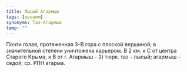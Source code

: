 ```yaml
---
title: Лысый Агармыш
tags: [ороним]
synonyms: Таз-Агармыш
temp: ""
---
```


Почти голая, протяженная З–В гора с плоской вершиной; в значительной степени
уничтожена карьером. В 2 км. к С от центра Старого Крыма, к В от г. Агармыш – 2)
тюрк. таз – лысый; агармыш – седой; ср. РПН агарма.
